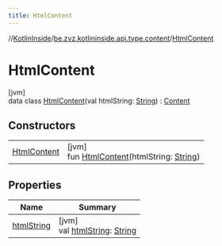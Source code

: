 ```yaml
---
title: HtmlContent
---
```

//[KotlinInside](../../../index.html)/[be.zvz.kotlininside.api.type.content](../index.html)/[HtmlContent](index.html)



# HtmlContent



[jvm]\
data class [HtmlContent](index.html)(val htmlString: [String](https://kotlinlang.org/api/latest/jvm/stdlib/kotlin/-string/index.html)) : [Content](../-content/index.html)



## Constructors


| | |
|---|---|
| [HtmlContent](-html-content.html) | [jvm]<br>fun [HtmlContent](-html-content.html)(htmlString: [String](https://kotlinlang.org/api/latest/jvm/stdlib/kotlin/-string/index.html)) |


## Properties


| Name | Summary |
|---|---|
| [htmlString](html-string.html) | [jvm]<br>val [htmlString](html-string.html): [String](https://kotlinlang.org/api/latest/jvm/stdlib/kotlin/-string/index.html) |


